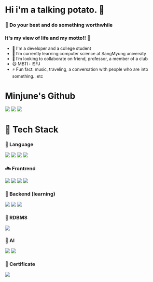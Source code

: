 # Hi i'm a talking potato. 👋

### 🍄 Do your best and do something worthwhile
### It's my view of life and my motto!! 🍄
- 🔭 I'm a developer and a college student
- 🌱 I’m currently learning computer science at SangMyung university
- 👯 I’m looking to collaborate on friend, professor, a member of a club
- 😄 MBTI : ISFJ
- ⚡ Fun fact: music, traveling, a conversation with people who are into something.. etc

# Minjune's Github
[<img src="https://img.shields.io/badge/Instagram-E4405F?style=flat-square&logo=Instagram&logoColor=white"/>](https://www.instagram.com/be_seeder/)
[<img src="https://img.shields.io/badge/Gmail-004788?style=flat-square&logo=Gmail&logoColor=white"/>](https://www.gmail.com)
[<img src="https://img.shields.io/badge/Naver-03C75A?style=flat-square&logo=Naver&logoColor=white"/>](https://www.naver.com)

# 🎯 Tech Stack 

### 🦾 Language
<img src="https://img.shields.io/badge/Python-3776AB?style=flat-square&logo=Python&logoColor=white"/> <img src="https://img.shields.io/badge/C-A8B9CC?style=flat-square&logo=C&logoColor=white"/>
<img src="https://img.shields.io/badge/C++-00599C?style=flat-square&logo=C++&logoColor=white"/> <img src="https://img.shields.io/badge/JAVA-1071D3?style=flat-square&logo=Joplin&logoColor=white"/>

### 🚲 Frontrend 
<img src="https://img.shields.io/badge/HTML-E34F26?style=flat-square&logo=HTML5&logoColor=white"/> <img src="https://img.shields.io/badge/JavaScript-F7DF1E?style=flat-square&logo=JavaScript&logoColor=white"/> 
<img src="https://img.shields.io/badge/Android-3DDC84?style=flat-square&logo=Android&logoColor=white"/> <img src="https://img.shields.io/badge/CSS-1572B6?style=flat-square&logo=CSS3&logoColor=white"/> 

### 🦊 Backend (learning)
<img src="https://img.shields.io/badge/Spring-000000?style=flat-square&logo=Spring&logoColor=white"/> <img src="https://img.shields.io/badge/Spring Boot-6DB33F?style=flat-square&logo=Spring Boot&logoColor=white"/> 
<img src="https://img.shields.io/badge/Spring Security-6DB33F?style=flat-square&logo=Spring Spring Security&logoColor=white"/> 

### 👀 RDBMS 
<img src="https://img.shields.io/badge/MySQL-D71F00?style=flat-square&logo=MySQL&logoColor=white"/> 

### 👅 AI
<img src="https://img.shields.io/badge/DeepL-0F2B46?style=flat-square&logo=DeepL&logoColor=white"/> <img src="https://img.shields.io/badge/MachL-339AF0?style=flat-square&logo=Mantine&logoColor=white"/> 

### 💢 Certificate
<img src="https://img.shields.io/badge/Computer lieracy level 2-FFB13B?style=flat-square&logo=SVG&logoColor=white"/> 


